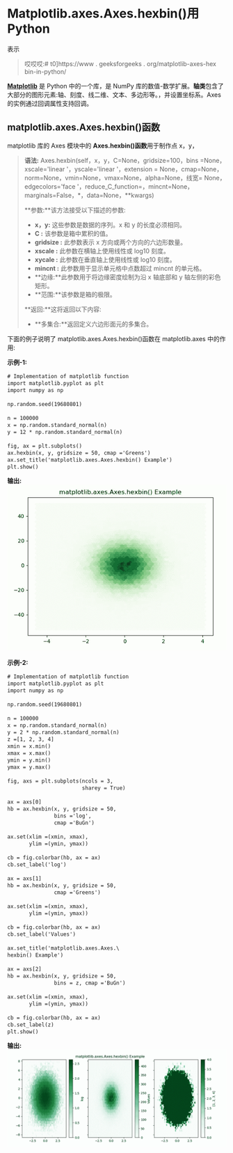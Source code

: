 # Matplotlib.axes.Axes.hexbin()用 Python

表示

> 哎哎哎:# t0]https://www . geeksforgeeks . org/matplotlib-axes-hex bin-in-python/

**[Matplotlib](https://www.geeksforgeeks.org/python-introduction-matplotlib/)** 是 Python 中的一个库，是 NumPy 库的数值-数学扩展。**轴类**包含了大部分的图形元素:轴、刻度、线二维、文本、多边形等。，并设置坐标系。Axes 的实例通过回调属性支持回调。

## matplotlib.axes.Axes.hexbin()函数

matplotlib 库的 Axes 模块中的 **Axes.hexbin()函数**用于制作点 x，y，

> **语法:** Axes.hexbin(self，x，y，C=None，gridsize=100，bins =None，xscale='linear '，yscale='linear '，extension = None，cmap=None，norm=None，vmin=None，vmax=None，alpha=None，线宽= None，edgecolors='face '，reduce_C_function=，mincnt=None，marginals=False，*，data=None，**kwargs)
> 
> **参数:**该方法接受以下描述的参数:
> 
> *   **x，y:** 这些参数是数据的序列。x 和 y 的长度必须相同。
> *   **C :** 该参数是箱中累积的值。
> *   **gridsize :** 此参数表示 x 方向或两个方向的六边形数量。
> *   **xscale :** 此参数在横轴上使用线性或 log10 刻度。
> *   **xycale :** 此参数在垂直轴上使用线性或 log10 刻度。
> *   **mincnt :** 此参数用于显示单元格中点数超过 mincnt 的单元格。
> *   **边缘:**此参数用于将边缘密度绘制为沿 x 轴底部和 y 轴左侧的彩色矩形。
> *   **范围:**该参数是箱的极限。
> 
> **返回:**这将返回以下内容:
> 
> *   **多集合:**返回定义六边形面元的多集合。

下面的例子说明了 matplotlib.axes.Axes.hexbin()函数在 matplotlib.axes 中的作用:

**示例-1:**

```
# Implementation of matplotlib function
import matplotlib.pyplot as plt
import numpy as np

np.random.seed(19680801)

n = 100000
x = np.random.standard_normal(n)
y = 12 * np.random.standard_normal(n)

fig, ax = plt.subplots()
ax.hexbin(x, y, gridsize = 50, cmap ='Greens')
ax.set_title('matplotlib.axes.Axes.hexbin() Example')
plt.show()
```

**输出:**
![](img/04152cd5a63770dd08e67d793f47ec5d.png)

**示例-2:**

```
# Implementation of matplotlib function
import matplotlib.pyplot as plt
import numpy as np

np.random.seed(19680801)

n = 100000
x = np.random.standard_normal(n)
y = 2 * np.random.standard_normal(n)
z =[1, 2, 3, 4]
xmin = x.min()
xmax = x.max()
ymin = y.min()
ymax = y.max()

fig, axs = plt.subplots(ncols = 3,
                        sharey = True)

ax = axs[0]
hb = ax.hexbin(x, y, gridsize = 50, 
               bins ='log', 
               cmap ='BuGn')

ax.set(xlim =(xmin, xmax), 
       ylim =(ymin, ymax))

cb = fig.colorbar(hb, ax = ax)
cb.set_label('log')

ax = axs[1]
hb = ax.hexbin(x, y, gridsize = 50,
               cmap ='Greens')

ax.set(xlim =(xmin, xmax), 
       ylim =(ymin, ymax))

cb = fig.colorbar(hb, ax = ax)
cb.set_label('Values')

ax.set_title('matplotlib.axes.Axes.\
hexbin() Example')

ax = axs[2]
hb = ax.hexbin(x, y, gridsize = 50,
               bins = z, cmap ='BuGn')

ax.set(xlim =(xmin, xmax), 
       ylim =(ymin, ymax))

cb = fig.colorbar(hb, ax = ax)
cb.set_label(z)
plt.show()
```

**输出:**
![](img/502a24cc2c6fb1b2aedd06a1a02d8aea.png)